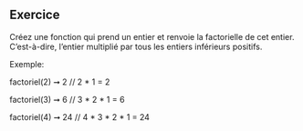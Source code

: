

## Exercice

Créez une fonction qui prend un entier et renvoie la factorielle de cet entier. C’est-à-dire, l’entier multiplié par tous les entiers inférieurs positifs.

Exemple:

factoriel(2) ➞ 2
// 2 * 1 = 2

factoriel(3) ➞ 6
// 3 * 2 * 1 = 6

factoriel(4) ➞ 24
// 4 * 3 * 2 * 1 = 24